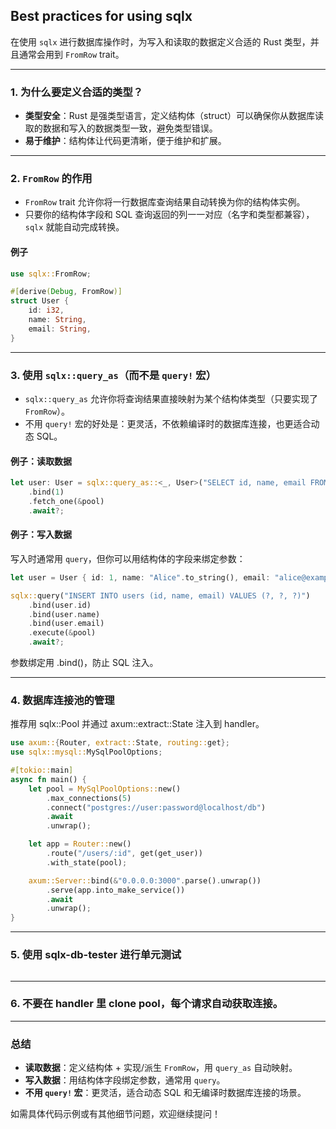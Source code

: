 ## Best practices for using sqlx

在使用 `sqlx` 进行数据库操作时，为写入和读取的数据定义合适的 Rust 类型，并且通常会用到 `FromRow` trait。

---

### 1. 为什么要定义合适的类型？

- **类型安全**：Rust 是强类型语言，定义结构体（struct）可以确保你从数据库读取的数据和写入的数据类型一致，避免类型错误。
- **易于维护**：结构体让代码更清晰，便于维护和扩展。

---

### 2. `FromRow` 的作用

- `FromRow` trait 允许你将一行数据库查询结果自动转换为你的结构体实例。
- 只要你的结构体字段和 SQL 查询返回的列一一对应（名字和类型都兼容），`sqlx` 就能自动完成转换。

#### 例子

```rust
use sqlx::FromRow;

#[derive(Debug, FromRow)]
struct User {
    id: i32,
    name: String,
    email: String,
}
```

---

### 3. 使用 `sqlx::query_as`（而不是 `query!` 宏）

- `sqlx::query_as` 允许你将查询结果直接映射为某个结构体类型（只要实现了 `FromRow`）。
- 不用 `query!` 宏的好处是：更灵活，不依赖编译时的数据库连接，也更适合动态 SQL。

#### 例子：读取数据

```rust
let user: User = sqlx::query_as::<_, User>("SELECT id, name, email FROM users WHERE id = ?")
    .bind(1)
    .fetch_one(&pool)
    .await?;
```

#### 例子：写入数据

写入时通常用 `query`，但你可以用结构体的字段来绑定参数：

```rust
let user = User { id: 1, name: "Alice".to_string(), email: "alice@example.com".to_string() };

sqlx::query("INSERT INTO users (id, name, email) VALUES (?, ?, ?)")
    .bind(user.id)
    .bind(user.name)
    .bind(user.email)
    .execute(&pool)
    .await?;
```

参数绑定用 .bind()，防止 SQL 注入。

---

### 4. 数据库连接池的管理

推荐用 sqlx::Pool 并通过 axum::extract::State 注入到 handler。

```rust
use axum::{Router, extract::State, routing::get};
use sqlx::mysql::MySqlPoolOptions;

#[tokio::main]
async fn main() {
    let pool = MySqlPoolOptions::new()
        .max_connections(5)
        .connect("postgres://user:password@localhost/db")
        .await
        .unwrap();

    let app = Router::new()
        .route("/users/:id", get(get_user))
        .with_state(pool);

    axum::Server::bind(&"0.0.0.0:3000".parse().unwrap())
        .serve(app.into_make_service())
        .await
        .unwrap();
}
```

----
### 5. 使用 sqlx-db-tester 进行单元测试

```rust

```

---
### 6. 不要在 handler 里 clone pool，每个请求自动获取连接。


---

### 总结

- **读取数据**：定义结构体 + 实现/派生 `FromRow`，用 `query_as` 自动映射。
- **写入数据**：用结构体字段绑定参数，通常用 `query`。
- **不用 `query!` 宏**：更灵活，适合动态 SQL 和无编译时数据库连接的场景。

如需具体代码示例或有其他细节问题，欢迎继续提问！
